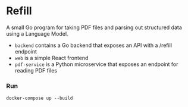 # Refill 
A small Go program for taking PDF files and parsing out structured data using a Language Model. 
-  `backend` contains a Go backend that exposes an API with a /refill endpoint
- `web` is a simple React frontend 
- `pdf-service` is a Python microservice that exposes an endpoint for reading PDF files

### Run 
`docker-compose up --build` 
